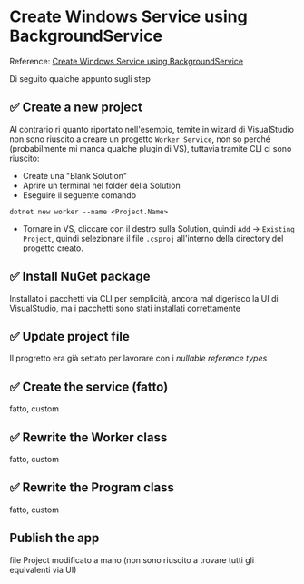 ﻿# Create Windows Service using BackgroundService

Reference: [Create Windows Service using BackgroundService](https://learn.microsoft.com/en-us/dotnet/core/extensions/windows-service)

Di seguito qualche appunto sugli step

## ✅ Create a new project

Al contrario ri quanto riportato nell'esempio, temite in wizard di VisualStudio non sono riuscito a creare un progetto `Worker Service`, non so perché (probabilmente mi manca qualche plugin di VS), tuttavia tramite CLI ci sono riuscito:

- Create una "Blank Solution"
- Aprire un terminal nel folder della Solution
- Eseguire il seguente comando

```.NET CLI
dotnet new worker --name <Project.Name>
```

- Tornare in VS, cliccare con il destro sulla Solution, quindi `Add` -> `Existing Project`, quindi selezionare il file `.csproj` all'interno della directory del progetto creato.

## ✅ Install NuGet package

Installato i pacchetti via CLI per semplicità, ancora mal digerisco la UI di VisualStudio, ma i pacchetti sono stati installati correttamente

## ✅ Update project file

Il progretto era già settato per lavorare con i *nullable reference types*

## ✅ Create the service (fatto)
fatto, custom
## ✅ Rewrite the Worker class
fatto, custom
## ✅ Rewrite the Program class
fatto, custom
## Publish the app

file Project modificato a mano (non sono riuscito a trovare tutti gli equivalenti via UI)
